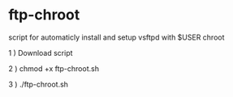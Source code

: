 # ftp-chroot
script for automaticly install and setup vsftpd with $USER chroot


1 ) Download script


2 ) chmod +x ftp-chroot.sh


3 ) ./ftp-chroot.sh

